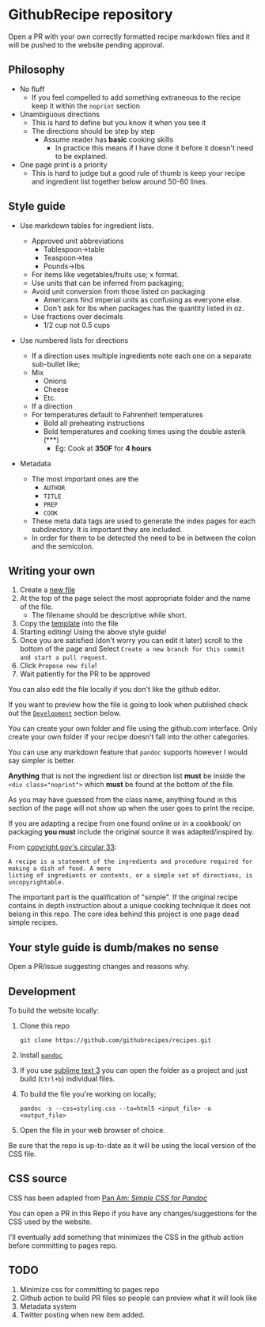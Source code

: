 # GithubRecipe repository

Open a PR with your own correctly formatted recipe markdown files and it will be pushed to the website pending approval.

## Philosophy

- No fluff
    + If you feel compelled to add something extraneous to the recipe keep it within the `noprint` section
- Unambiguous directions
    + This is hard to define but you know it when you see it
    + The directions should be step by step
        * Assume reader has **basic** cooking skills
            - In practice this means if I have done it before it doesn't need to be explained. 
- One page print is a priority
    + This is hard to judge but a good rule of thumb is keep your recipe and ingredient list together below around 50-60 lines.

## Style guide

- Use markdown tables for ingredient lists.
    + Approved unit abbreviations
        * Tablespoon->table
        * Teaspoon->tea
        * Pounds->lbs
    + For items like vegetables/fruits use; <number>x format.
    + Use units that can be inferred from packaging;
    + Avoid unit conversion from those listed on packaging
        * Americans find imperial units as confusing as everyone else.
        * Don't ask for lbs when packages has the quantity listed in oz.
    + Use fractions over decimals
        * 1/2 cup not 0.5 cups

- Use numbered lists for directions
    + If a direction uses multiple ingredients note each one on a separate sub-bullet like;
    + Mix
        * Onions
        * Cheese
        * Etc.
    + If a direction 
    + For temperatures default to Fahrenheit temperatures
        * Bold all preheating instructions
        * Bold temperatures and cooking times using the double asterik (\*\**)
            * Eg: Cook at **350F** for **4 hours**
- Metadata
    + The most important ones are the
        * `AUTHOR`
        * `TITLE`
        * `PREP`
        * `COOK`
    + These meta data tags are used to generate the index pages for each subdirectory. It is important they are included.
    + In order for them to be detected the need to be in between the colon and the  semicolon.


## Writing your own
1. Create a [new file](https://github.com/githubrecipes/recipes/new/main)
2. At the top of the page select the most appropriate folder and the name of the file.
    - The filename should be descriptive while short.
3. Copy the [template](https://raw.githubusercontent.com/githubrecipes/recipes/main/template.md) into the file
4. Starting editing! Using the above style guide!
5. Once you are satisfied (don't worry you can edit it later) scroll to the bottom of the page and Select `Create a new branch for this commit and start a pull request`.
6. Click `Propose new file`!
7. Wait patiently for the PR to be approved

You can also edit the file locally if you don't like the github editor. 

If you want to preview how the file is going to look when published check out the [`Development`](#Development) section below.

You can create your own folder and file using the github.com interface. Only create your own folder if your recipe doesn't fall into the other categories.

You can use any markdown feature that `pandoc` supports however I would say simpler is better.

**Anything** that is not the ingredient list or direction list **must** be inside the `<div class="noprint">` which **must** be found at the bottom of the file.

As you may have guessed from the class name, anything found in this section of the page will not show up when the user goes to print the recipe.

If you are adapting a recipe from one found online or in a cookbook/ on packaging **you must** include the original source it was adapted/inspired by.

From [copyright.gov's circular 33](https://www.copyright.gov/circs/circ33.pdf):
```
A recipe is a statement of the ingredients and procedure required for making a dish of food. A mere
listing of ingredients or contents, or a simple set of directions, is uncopyrightable.
```

The important part is the qualification of "simple". If the original recipe contains in depth instruction about a unique cooking technique it does not belong in this repo. The core idea behind this project is one page dead simple recipes.


## Your style guide is dumb/makes no sense
Open a PR/issue suggesting changes and reasons why.


## Development
To build the website locally:
1. Clone this repo
    
    `git clone https://github.com/githubrecipes/recipes.git`
2. Install [`pandoc`](https://pandoc.org/installing.html)
3. If you use [sublime text 3](https://www.sublimetext.com/3) you can open the folder as a project and just build (`Ctrl+b`) individual files.
4. To build the file you're working on locally;
    
    `pandoc -s --css=styling.css --to=html5 <input_file> -o <output_file>`
5. Open the file in your web browser of choice.

Be sure that the repo is up-to-date as it will be using the local version of the CSS file.

## CSS source
CSS has been adapted from [Pan Am: *Simple CSS for Pandoc*](https://benjam.info/panam/)

You can open a PR in this Repo if you have any changes/suggestions for the CSS used by the website.

I'll eventually add something that minimizes the CSS in the github action before committing to pages repo.

## TODO
1. Minimize css for committing to pages repo
2. Github action to build PR files so people can preview what it will look like
3. Metadata system
4. Twitter posting when new item added.
